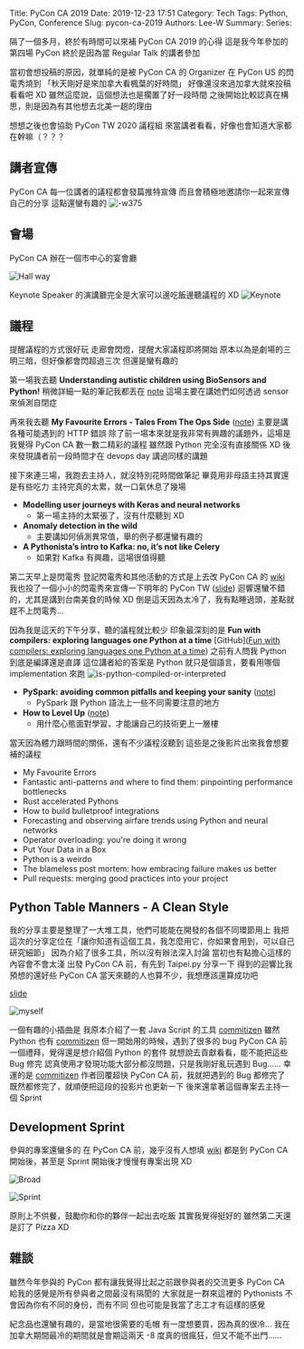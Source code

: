 Title: PyCon CA 2019
Date: 2019-12-23 17:51
Category: Tech
Tags: Python, PyCon, Conference
Slug: pycon-ca-2019
Authors: Lee-W
Summary:
Series:

隔了一個多月，終於有時間可以來補 PyCon CA 2019 的心得
這是我今年參加的第四場 PyCon
終於是因為當 Regular Talk 的講者參加

<!--more-->

當初會想投稿的原因，就單純的是被 PyCon CA 的 Organizer 在 PyCon US 的閃電秀燒到
「秋天剛好是來加拿大看楓葉的好時間」
好像還沒來過加拿大就來投稿看看吧 XD
雖然這麼說，這個想法也是擱置了好一段時間
之後開始比較認真在構思，則是因為有其他想去北美一趟的理由

想想之後也會協助 PyCon TW 2020 議程組
來當講者看看，好像也會知道大家都在幹嘛（？？？

## 講者宣傳
PyCon CA 每一位講者的議程都會發篇推特宣傳
而且會積極地邀請你一起來宣傳自己的分享
這點還蠻有趣的
![-w375](/images/posts-image/2019-12-23-pycon-ca-2019/15720217074612.jpg)

## 會場
PyCon CA 辦在一個市中心的宴會廳

![Hall way](/images/posts-image/2019-12-23-pycon-ca-2019/15770893363222.jpg)

Keynote Speaker 的演講廳完全是大家可以邊吃飯邊聽議程的 XD
![Keynote](/images/posts-image/2019-12-23-pycon-ca-2019/15770893540925.jpg)

## 議程
提醒議程的方式很好玩
走廊會閃燈，提醒大家議程即將開始
原本以為是劇場的三明三暗，但好像都會閃超過三次
但還是蠻有趣的

第一場我去聽 **Understanding autistic children using BioSensors and Python!**
稍微詳細一點的筆記我都丟在 [note](https://lee-w.github.io/pycon-note/posts/pycon-ca-2019/2019/12/understanding-autistic-children-using-bioSensors-and-python/)
這場主要在講她們如何透過 sensor 來偵測自閉症

再來我去聽 **My Favourite Errors - Tales From The Ops Side** ([note](https://lee-w.github.io/pycon-note/posts/pycon-ca-2019/2019/12/my-favourite-errors/))
主要是講各種可能遇到的 HTTP 錯誤
除了前一場本來就是我非常有興趣的議題外，這場是我覺得 PyCon CA 數一數二精彩的議程
雖然跟 Python 完全沒有直接關係 XD
後來發現講者前一段時間才在 devops day 講過同樣的講題

接下來連三場，我跑去主持人，就沒特別花時間做筆記
畢竟用非母語主持其實還是有些吃力
主持完真的太累，就一口氣休息了幾場

* **Modelling user journeys with Keras and neural networks**
    * 第一場主持的太緊張了，沒有什麼聽到 XD
* **Anomaly detection in the wild**
    * 主要講如何偵測異常值，舉的例子都還蠻有趣的
* **A Pythonista’s intro to Kafka: no, it’s not like Celery**
    * 如果對 Kafka 有興趣，這場很值得聽

第二天早上是閃電秀
登記閃電秀和其他活動的方式是上去改 PyCon CA 的 [wiki](https://github.com/pyconca/2019-wiki)
我也投了一個小小的閃電秀來宣傳一下明年的 PyCon TW ([slide](https://speakerdeck.com/leew/pycon-tw-2020-at-pycon-ca-2019))
迴響還蠻不錯的，尤其是講到台南美食的時候 XD
倒是這天因為太冷了，我有點睡過頭，差點就趕不上閃電秀...

因為我是這天的下午分享，聽的議程就比較少
印象最深刻的是 **Fun with compilers: exploring languages one Python at a time**
[GitHub]([Fun with compilers: exploring languages one Python at a time](https://github.com/pdmccormick/pyconca2019-fun-with-compilers))
之前有人問我 Python 到底是編譯還是直譯
這位講者給的答案是 Python 就只是個語言，要看用哪個 implementation 來跑
![is-python-compiled-or-interpreted](/images/posts-image/2019-12-23-pycon-ca-2019/15770893777395.jpg)

* **PySpark: avoiding common pitfalls and keeping your sanity** ([note](https://lee-w.github.io/pycon-note/posts/pycon-ca-2019/2019/12/pyspark-avoiding-common-pitfalls-and-keeping-your-sanity/))
    * PySpark 跟 Python 語法上一些不同需要注意的地方
* **How to Level Up** ([note](https://lee-w.github.io/pycon-note/posts/pycon-ca-2019/2019/12/how-to-level-up/))
    * 用什麼心態面對學習，才能讓自己的技術更上一層樓

當天因為體力跟時間的關係，還有不少議程沒聽到
這些是之後影片出來我會想要補的議程

* My Favourite Errors
* Fantastic anti-patterns and where to find them: pinpointing performance bottlenecks
* Rust accelerated Pythons
* How to build bulletproof integrations
* Forecasting and observing airfare trends using Python and neural networks
* Operator overloading: you're doing it wrong
* Put Your Data in a Box
* Python is a weirdo
* The blameless post mortem: how embracing failure makes us better
* Pull requests: merging good practices into your project

## Python Table Manners - A Clean Style
我的分享主要是整理了一大堆工具，他們可能能在開發的各個不同環節用上
我把這次的分享定位在「讓你知道有這個工具，我怎麼用它，你如果會用到，可以自己研究細節」
因為介紹了很多工具，所以沒有辦法深入討論
當初也有點擔心這樣的內容會不會太淺
出發 PyCon CA 前，有先到 Taipei.py 分享一下
得到的迴響比我預想的還好些
PyCon CA 當天來聽的人也算不少，我想應該還算成功吧

[slide](https://speakerdeck.com/leew/python-table-manners-a-clean-style-at-pycon-ca-2019)

![myself](/images/posts-image/2019-12-23-pycon-ca-2019/15770893864623.jpg)

一個有趣的小插曲是
我原本介紹了一套 Java Script 的工具 [commitizen](https://github.com/commitizen)
雖然 Python 也有 [commitizen](https://github.com/Woile/commitizen)
但一開始用的時候，遇到了很多的 bug
PyCon CA 前一個禮拜，覺得還是想介紹個 Python 的套件
就想說去貢獻看看，能不能把這些 Bug 修完
認真使用才發現功能大部分都沒問題，只是我剛好亂玩遇到 Bug......
幸運的是 [commitizen](https://github.com/Woile/commitizen) 作者回覆超快
PyCon CA 前，我就把遇到的 Bug 都修完了
既然都修完了，就順便把這段的投影片也更新一下
後來還拿著這個專案去主持一個 Sprint

## Development Sprint
參與的專案還蠻多的
在 PyCon CA 前，幾乎沒有人想填 [wiki](https://github.com/pyconca/2019-wiki)
都是到 PyCon CA 開始後，甚至是 Sprint 開始後才慢慢有專案出現 XD

![Broad](/images/posts-image/2019-12-23-pycon-ca-2019/15770894153368.jpg)

![Sprint](/images/posts-image/2019-12-23-pycon-ca-2019/15770894201423.jpg)

原則上不供餐，鼓勵你和你的夥伴一起出去吃飯
其實我覺得挺好的
雖然第二天還是訂了 Pizza XD

## 雜談
雖然今年參與的 PyCon 都有讓我覺得比起之前跟參與者的交流更多
PyCon CA 給我的感覺是所有參與者之間最沒有隔閡的
大家就是一群來這裡的 Pythonists
不會因為你有不同的身份，而有不同
但也可能是我當了志工才有這樣的感覺

紀念品也還蠻有趣的，是當地很需要的毛帽
有一度想要買，因為真的很冷...
我在加拿大期間最冷的期間就是會期這兩天
-8 度真的很瘋狂，但又不能不出門......
